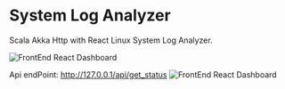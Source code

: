 # System Log Analyzer
Scala Akka Http with React Linux System Log Analyzer.

![FrontEnd React Dashboard](https://github.com/smartbird11/SystemLogAnalyzer/blob/main/Screenshot%202021-03-16%20at%209.57.45%20PM.png)


Api endPoint: http://127.0.0.1/api/get_status
![FrontEnd React Dashboard](https://github.com/smartbird11/SystemLogAnalyzer/blob/main/Screenshot%202021-04-01%20at%206.03.48%20PM.png)


